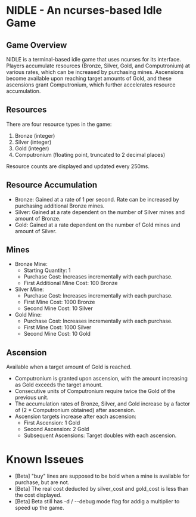 # NIDLE - An ncurses-based Idle Game

## Game Overview
NIDLE is a terminal-based idle game that uses ncurses for its interface. Players accumulate resources (Bronze, Silver, Gold, and Computronium) at various rates, which can be increased by purchasing mines. Ascensions become available upon reaching target amounts of Gold, and these ascensions grant Computronium, which further accelerates resource accumulation.

## Resources
There are four resource types in the game:

1. Bronze (integer)
2. Silver (integer)
3. Gold (integer)
4. Computronium (floating point, truncated to 2 decimal places)

Resource counts are displayed and updated every 250ms.

## Resource Accumulation
- Bronze: Gained at a rate of 1 per second. Rate can be increased by purchasing additional Bronze mines.
- Silver: Gained at a rate dependent on the number of Silver mines and amount of Bronze.
- Gold: Gained at a rate dependent on the number of Gold mines and amount of Silver.

## Mines
- Bronze Mine:
  - Starting Quantity: 1
  - Purchase Cost: Increases incrementally with each purchase.
  - First Additional Mine Cost: 100 Bronze
- Silver Mine:
  - Purchase Cost: Increases incrementally with each purchase.
  - First Mine Cost: 1000 Bronze
  - Second Mine Cost: 10 Silver
- Gold Mine:
  - Purchase Cost: Increases incrementally with each purchase.
  - First Mine Cost: 1000 Silver
  - Second Mine Cost: 10 Gold

## Ascension
Available when a target amount of Gold is reached.
- Computronium is granted upon ascension, with the amount increasing as Gold exceeds the target amount.
- Consecutive units of Computronium require twice the Gold of the previous unit.
- The accumulation rates of Bronze, Silver, and Gold increase by a factor of (2 * Computronium obtained) after ascension.
- Ascension targets increase after each ascension:
  - First Ascension: 1 Gold
  - Second Ascension: 2 Gold
  - Subsequent Ascensions: Target doubles with each ascension.

# Known Isseues
- [Beta] "buy" lines are supposed to be bold when a mine is available for purchase, but are not.
- [Beta] The real cost deducted by silver_cost and gold_cost is less than the cost displayed.
- [Beta] Beta still has -d / --debug mode flag for addig a multiplier to speed up the game.
